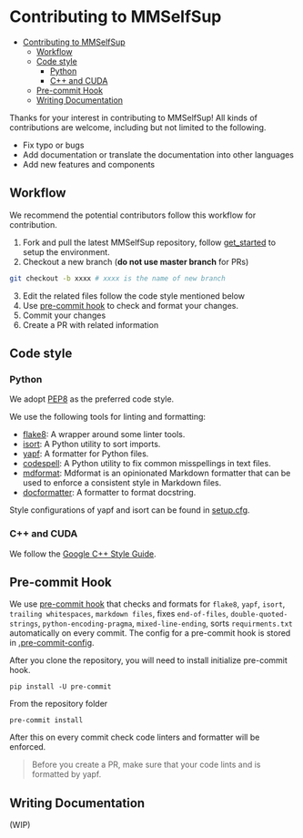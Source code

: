 # Contributing to MMSelfSup

- [Contributing to MMSelfSup](#contributing-to-mmselfsup)
  - [Workflow](#workflow)
  - [Code style](#code-style)
    - [Python](#python)
    - [C++ and CUDA](#c-and-cuda)
  - [Pre-commit Hook](#pre-commit-hook)
  - [Writing Documentation](#writing-documentation)

Thanks for your interest in contributing to MMSelfSup! All kinds of contributions are welcome, including but not limited to the following.

- Fix typo or bugs
- Add documentation or translate the documentation into other languages
- Add new features and components

## Workflow

We recommend the potential contributors follow this workflow for contribution.

1. Fork and pull the latest MMSelfSup repository, follow [get_started](<>) to setup the environment.
2. Checkout a new branch (**do not use master branch** for PRs)

```bash
git checkout -b xxxx # xxxx is the name of new branch
```

3. Edit the related files follow the code style mentioned below
4. Use [pre-commit hook](<>) to check and format your changes.
5. Commit your changes
6. Create a PR with related information

## Code style

### Python

We adopt [PEP8](https://www.python.org/dev/peps/pep-0008/) as the preferred code style.

We use the following tools for linting and formatting:

- [flake8](https://github.com/PyCQA/flake8): A wrapper around some linter tools.
- [isort](https://github.com/timothycrosley/isort): A Python utility to sort imports.
- [yapf](https://github.com/google/yapf): A formatter for Python files.
- [codespell](https://github.com/codespell-project/codespell): A Python utility to fix common misspellings in text files.
- [mdformat](https://github.com/executablebooks/mdformat): Mdformat is an opinionated Markdown formatter that can be used to enforce a consistent style in Markdown files.
- [docformatter](https://github.com/myint/docformatter): A formatter to format docstring.

Style configurations of yapf and isort can be found in [setup.cfg](./setup.cfg).

### C++ and CUDA

We follow the [Google C++ Style Guide](https://google.github.io/styleguide/cppguide.html).

## Pre-commit Hook

We use [pre-commit hook](https://pre-commit.com/) that checks and formats for `flake8`, `yapf`, `isort`, `trailing whitespaces`, `markdown files`,
fixes `end-of-files`, `double-quoted-strings`, `python-encoding-pragma`, `mixed-line-ending`, sorts `requirments.txt` automatically on every commit.
The config for a pre-commit hook is stored in [.pre-commit-config](./.pre-commit-config.yaml).

After you clone the repository, you will need to install initialize pre-commit hook.

```shell
pip install -U pre-commit
```

From the repository folder

```shell
pre-commit install
```

After this on every commit check code linters and formatter will be enforced.

> Before you create a PR, make sure that your code lints and is formatted by yapf.

## Writing Documentation

(WIP)
